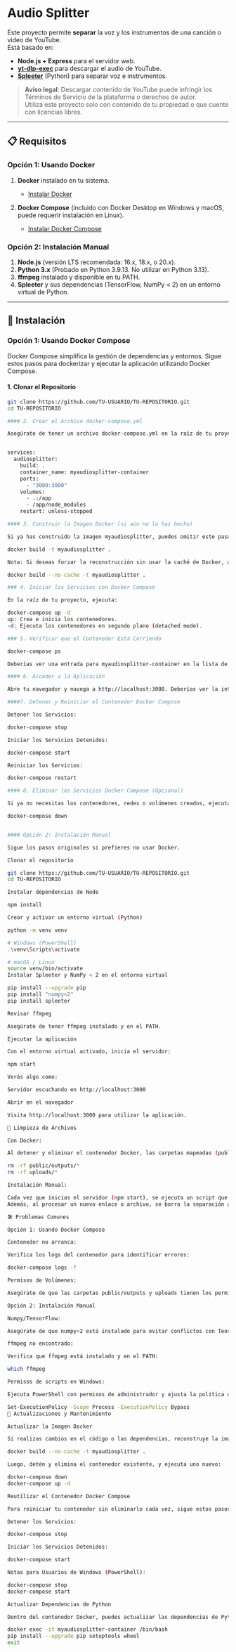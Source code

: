 # Audio Splitter

Este proyecto permite **separar** la voz y los instrumentos de una canción o video de YouTube.  
Está basado en:  
- **Node.js + Express** para el servidor web.  
- **[yt-dlp-exec](https://www.npmjs.com/package/yt-dlp-exec)** para descargar el audio de YouTube.  
- **[Spleeter](https://github.com/deezer/spleeter)** (Python) para separar voz e instrumentos.

> **Aviso legal**: Descargar contenido de YouTube puede infringir los Términos de Servicio de la plataforma o derechos de autor.  
> Utiliza este proyecto solo con contenido de tu propiedad o que cuente con licencias libres.

---

## 📋 Requisitos

### Opción 1: Usando Docker

1. **Docker** instalado en tu sistema.
   - [Instalar Docker](https://docs.docker.com/get-docker/)

2. **Docker Compose** (incluido con Docker Desktop en Windows y macOS, puede requerir instalación en Linux).
   - [Instalar Docker Compose](https://docs.docker.com/compose/install/)

### Opción 2: Instalación Manual

1. **Node.js** (versión LTS recomendada: 16.x, 18.x, o 20.x).  
2. **Python 3.x** (Probado en Python 3.9.13. No utilizar en Python 3.13).  
3. **ffmpeg** instalado y disponible en tu PATH.  
4. **Spleeter** y sus dependencias (TensorFlow, NumPy < 2) en un entorno virtual de Python.

---

## 🚀 Instalación

### Opción 1: Usando Docker Compose

Docker Compose simplifica la gestión de dependencias y entornos. Sigue estos pasos para dockerizar y ejecutar la aplicación utilizando Docker Compose.

#### **1. Clonar el Repositorio**

```bash
git clone https://github.com/TU-USUARIO/TU-REPOSITORIO.git
cd TU-REPOSITORIO

#### 2. Crear el Archivo docker-compose.yml

Asegúrate de tener un archivo docker-compose.yml en la raíz de tu proyecto con el siguiente contenido:


services:
  audiosplitter:
    build: .
    container_name: myaudiosplitter-container
    ports:
      - "3000:3000"
    volumes:
      - .:/app
      - /app/node_modules
    restart: unless-stopped

#### 3. Construir la Imagen Docker (si aún no lo has hecho)

Si ya has construido la imagen myaudiosplitter, puedes omitir este paso. De lo contrario, ejecuta:

docker build -t myaudiosplitter .

Nota: Si deseas forzar la reconstrucción sin usar la caché de Docker, añade la opción --no-cache:

docker build --no-cache -t myaudiosplitter .

### 4. Iniciar los Servicios con Docker Compose

En la raíz de tu proyecto, ejecuta:

docker-compose up -d
up: Crea e inicia los contenedores.
-d: Ejecuta los contenedores en segundo plano (detached mode).

### 5. Verificar que el Contenedor Está Corriendo

docker-compose ps

Deberías ver una entrada para myaudiosplitter-container en la lista de contenedores en ejecución.

#### 6. Acceder a la Aplicación

Abre tu navegador y navega a http://localhost:3000. Deberías ver la interfaz de usuario con un formulario para procesar URLs de YouTube.

####7. Detener y Reiniciar el Contenedor Docker Compose

Detener los Servicios:

docker-compose stop

Iniciar los Servicios Detenidos:

docker-compose start

Reiniciar los Servicios:

docker-compose restart

#### 8. Eliminar los Servicios Docker Compose (Opcional)

Si ya no necesitas los contenedores, redes o volúmenes creados, ejecuta:

docker-compose down


#### Opción 2: Instalación Manual

Sigue los pasos originales si prefieres no usar Docker.

Clonar el repositorio

git clone https://github.com/TU-USUARIO/TU-REPOSITORIO.git
cd TU-REPOSITORIO

Instalar dependencias de Node

npm install

Crear y activar un entorno virtual (Python)

python -m venv venv

# Windows (PowerShell)
.\venv\Scripts\activate

# macOS / Linux
source venv/bin/activate
Instalar Spleeter y NumPy < 2 en el entorno virtual

pip install --upgrade pip
pip install "numpy<2"
pip install spleeter

Revisar ffmpeg

Asegúrate de tener ffmpeg instalado y en el PATH.

Ejecutar la aplicación

Con el entorno virtual activado, inicia el servidor:

npm start

Verás algo como:

Servidor escuchando en http://localhost:3000

Abrir en el navegador

Visita http://localhost:3000 para utilizar la aplicación.

🧹 Limpieza de Archivos

Con Docker:

Al detener y eliminar el contenedor Docker, las carpetas mapeadas (public/outputs y uploads) permanecen en tu sistema host. Puedes limpiarlas manualmente si lo deseas:

rm -rf public/outputs/*
rm -rf uploads/*

Instalación Manual:

Cada vez que inicias el servidor (npm start), se ejecuta un script que borra las carpetas stems_<ID> y public/outputs/<ID> de sesiones anteriores.
Además, al procesar un nuevo enlace o archivo, se borra la separación anterior para evitar ocupar espacio innecesariamente.

🛠️ Problemas Comunes

Opción 1: Usando Docker Compose

Contenedor no arranca:

Verifica los logs del contenedor para identificar errores:

docker-compose logs -f

Permisos de Volúmenes:

Asegúrate de que las carpetas public/outputs y uploads tienen los permisos adecuados para que el contenedor pueda escribir en ellas.

Opción 2: Instalación Manual

Numpy/TensorFlow:

Asegúrate de que numpy<2 está instalado para evitar conflictos con TensorFlow.

ffmpeg no encontrado:

Verifica que ffmpeg está instalado y en el PATH:

which ffmpeg

Permisos de scripts en Windows:

Ejecuta PowerShell con permisos de administrador y ajusta la política de ejecución si es necesario:

Set-ExecutionPolicy -Scope Process -ExecutionPolicy Bypass
🔄 Actualizaciones y Mantenimiento

Actualizar la Imagen Docker

Si realizas cambios en el código o las dependencias, reconstruye la imagen Docker:

docker build --no-cache -t myaudiosplitter .

Luego, detén y elimina el contenedor existente, y ejecuta uno nuevo:

docker-compose down
docker-compose up -d

Reutilizar el Contenedor Docker Compose

Para reiniciar tu contenedor sin eliminarlo cada vez, sigue estos pasos:

Detener los Servicios:

docker-compose stop

Iniciar los Servicios Detenidos:

docker-compose start

Notas para Usuarios de Windows (PowerShell):

docker-compose stop
docker-compose start

Actualizar Dependencias de Python

Dentro del contenedor Docker, puedes actualizar las dependencias de Python si es necesario:

docker exec -it myaudiosplitter-container /bin/bash
pip install --upgrade pip setuptools wheel
exit
